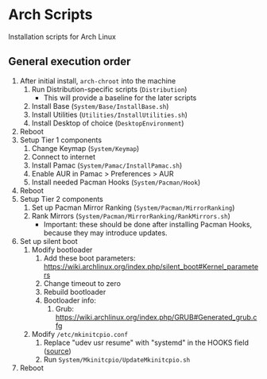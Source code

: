 # Arch Scripts
Installation scripts for Arch Linux

## General execution order
1. After initial install, `arch-chroot` into the machine
    1. Run Distribution-specific scripts (`Distribution`)
        * This will provide a baseline for the later scripts
    2. Install Base (`System/Base/InstallBase.sh`)
    3. Install Utilities (`Utilities/InstallUtilities.sh`)
    4. Install Desktop of choice (`DesktopEnvironment`)
2. Reboot
3. Setup Tier 1 components
    1. Change Keymap (`System/Keymap`)
    2. Connect to internet
    3. Install Pamac (`System/Pamac/InstallPamac.sh`)
    4. Enable AUR in Pamac > Preferences > AUR
    5. Install needed Pacman Hooks (`System/Pacman/Hook`)
4. Reboot
5. Setup Tier 2 components
    1. Set up Pacman Mirror Ranking (`System/Pacman/MirrorRanking`)
    2. Rank Mirrors (`System/Pacman/MirrorRanking/RankMirrors.sh`)
        * Important: these should be done after installing Pacman Hooks, because they may introduce updates.
6. Set up silent boot
    1. Modify bootloader
        1. Add these boot parameters: https://wiki.archlinux.org/index.php/silent_boot#Kernel_parameters
        2. Change timeout to zero
        3. Rebuild bootloader
        4. Bootloader info:
            1. Grub: https://wiki.archlinux.org/index.php/GRUB#Generated_grub.cfg
    2. Modify `/etc/mkinitcpio.conf`
        1. Replace "udev usr resume" with "systemd" in the HOOKS field ([source](https://wiki.archlinux.org/index.php/mkinitcpio#Common_hooks))
        2. Run `System/Mkinitcpio/UpdateMkinitcpio.sh`
7. Reboot
